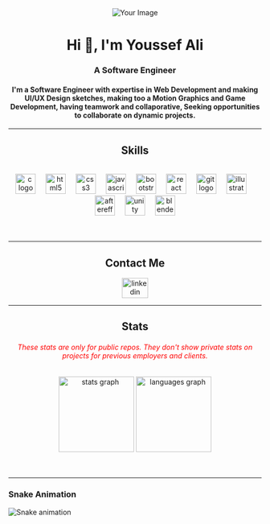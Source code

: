 <div id="" align="center">
  <img src="https://github.com/user-attachments/assets/547d3c74-4639-4a2e-b883-4a3b09488e70" alt="Your Image" />
</div>

<h1 align="center">Hi 👋, I'm Youssef Ali </h1>
<h3 align="center">A Software Engineer</h3>
<h4 align="center">I'm a Software Engineer with expertise in Web Development and making UI/UX Design sketches, making too a Motion Graphics and Game Development, having teamwork and collaporative, Seeking opportunities to collaborate on dynamic projects.</h4>

<hr>

<!-- TECHS -->

<h2 align="center">Skills</h2>

<div align="center">
  <br>
  <div align="center">
    <img src="https://cdn.jsdelivr.net/gh/devicons/devicon/icons/c/c-original.svg" height="40" alt="c logo" />
    <img width="12" />
    <img src="https://cdn.jsdelivr.net/gh/devicons/devicon/icons/html5/html5-original.svg" height="40" alt="html5 logo" />
    <img width="12" />
    <img src="https://cdn.jsdelivr.net/gh/devicons/devicon/icons/css3/css3-original.svg" height="40" alt="css3 logo" />
    <img width="12" />
    <img src="https://cdn.jsdelivr.net/gh/devicons/devicon/icons/javascript/javascript-original.svg" height="40" alt="javascript logo" />
    <img width="12" />
    <img src="https://cdn.jsdelivr.net/gh/devicons/devicon/icons/bootstrap/bootstrap-original.svg" height="40" alt="bootstrap logo" />
    <img width="12" />
    <img src="https://cdn.jsdelivr.net/gh/devicons/devicon/icons/react/react-original.svg" height="40" alt="react logo" />
    <img width="12" />
    <img src="https://cdn.jsdelivr.net/gh/devicons/devicon/icons/git/git-original.svg" height="40" alt="git logo" />
    <img width="12" />
    <img src="https://cdn.jsdelivr.net/gh/devicons/devicon/icons/illustrator/illustrator-plain.svg" height="40" alt="illustrator logo" />
    <img width="12" />
    <img src="https://cdn.jsdelivr.net/gh/devicons/devicon/icons/aftereffects/aftereffects-original.svg" height="40" alt="aftereffects logo" />
    <img width="12" />
    <img src="https://cdn.jsdelivr.net/gh/devicons/devicon/icons/unity/unity-original.svg" height="40" alt="unity logo" />
    <img width="12" />
    <img src="https://cdn.jsdelivr.net/gh/devicons/devicon/icons/blender/blender-original.svg" height="40" alt="blender logo" />
  </div>
</div>

<br />
<br />
<hr>

<!-- SOCIALS -->

<h2 align="center">Contact Me</h2>
<p align="center">
  <a href="https://www.linkedin.com/in/youssef-ali-840227217/" target="_blank">
    <img src="https://raw.githubusercontent.com/maurodesouza/profile-readme-generator/master/src/assets/icons/social/linkedin/default.svg" width="52" height="40" alt="linkedin logo" />
  </a>
</p>

<hr>

<!-- STATS -->

<div align="center" margin="100px 0 0 0">
  <h2 align="center">Stats</h2>
  <h6 style="color:red">These stats are only for public repos. They don't show private stats on projects for previous employers and clients.</h6>
  <div align="center">
    <img src="https://github-readme-stats.vercel.app/api?username=Yo445&hide_title=false&hide_rank=false&show_icons=true&include_all_commits=true&count_private=true&disable_animations=false&theme=dracula&locale=en&hide_border=false&order=1" height="150" alt="stats graph" />
    <img src="https://github-readme-stats.vercel.app/api/top-langs?username=Yo445&locale=en&hide_title=false&layout=compact&card_width=320&langs_count=5&theme=dracula&hide_border=false&order=2" height="150" alt="languages graph" />
  </div>
</div>

<br />
<br />
<hr>

<!-- Snake Animation -->
### Snake Animation

<img src="https://raw.githubusercontent.com/Yo445/Yo445/output/snake.svg" alt="Snake animation" />
